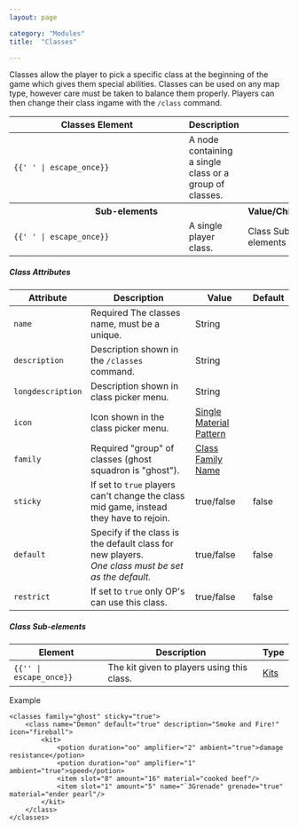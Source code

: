 ```yaml
---
layout: page

category: "Modules"
title:  "Classes"

---
```


Classes allow the player to pick a specific class at the beginning of the game which gives them special abilities. Classes can be used on any map type, however care must be taken to balance them properly. Players can then change their class ingame with the `/class` command.
<div class='table-responsive'>
  <table class='table table-striped table-condensed'>
    <thead>
      <tr>
        <th style='min-width: 300px;'>Classes Element</th>
        <th>Description</th>
        <th></th>
      </tr>
    </thead>
    <tbody>
      <tr>
        <td>
          <span class='highlight'>
            <code>{{'<classes> </classes>' | escape_once}}</code>
          </span>
        </td>
        <td>A node containing a single class or a group of classes.</td>
        <td></td>
      </tr>
      <tr>
        <th colspan='2'>Sub-elements</th>
        <th>Value/Children</th>
      </tr>
      <tr>
        <td>
          <span class='highlight'>
            <code>{{'<class> </class>' | escape_once}}</code>
          </span>
        </td>
        <td>
          A single player class.
        </td>
        <td>
          <span class='label label-default'>Class Sub-elements</span>
        </td>
      </tr>
    </tbody>
  </table>
</div>
<h5>Class Attributes</h5>
<div class='table-responsive'>
  <table class='table table-striped table-condensed'>
    <thead>
      <tr>
        <th>Attribute</th>
        <th>Description</th>
        <th>Value</th>
        <th>Default</th>
      </tr>
    </thead>
    <tbody>
      <tr>
        <td>
          <code>name</code>
        </td>
        <td>
          <span class='label label-danger'>Required</span>
          The classes name, must be a unique.
        </td>
        <td>
          <span class='label label-primary'>String</span>
        </td>
        <td></td>
      </tr>
      <tr>
        <td>
          <code>description</code>
        </td>
        <td>
          Description shown in the
          <code>/classes</code>
          command.
        </td>
        <td>
          <span class='label label-primary'>String</span>
        </td>
        <td></td>
      </tr>
      <tr>
        <td>
          <code>longdescription</code>
        </td>
        <td>
          Description shown in class picker menu.
        </td>
        <td>
          <span class='label label-primary'>String</span>
        </td>
        <td></td>
      </tr>
      <tr>
        <td>
          <code>icon</code>
        </td>
        <td>
          Icon shown in the class picker menu.
        </td>
        <td>
          <a href='/reference/inventory#material_matchers'>Single Material Pattern</a>
        </td>
        <td></td>
      </tr>
      <tr>
        <td>
          <code>family</code>
        </td>
        <td>
          <span class='label label-danger'>Required</span>
          "group" of classes (ghost squadron is "ghost").
        </td>
        <td>
          <a href='/modules/classes'>Class Family Name</a>
        </td>
        <td></td>
      </tr>
      <tr>
        <td>
          <code>sticky</code>
        </td>
        <td>
          If set to
          <code>true</code>
          players can't change the class mid game, instead they have to rejoin.
        </td>
        <td>
          <span class='label label-primary'>true/false</span>
        </td>
        <td>false</td>
      </tr>
      <tr>
        <td>
          <code>default</code>
        </td>
        <td>
          Specify if the class is the default class for new players.
          <br/>
          <i>One class must be set as the default.</i>
        </td>
        <td>
          <span class='label label-primary'>true/false</span>
        </td>
        <td>false</td>
      </tr>
      <tr>
        <td>
          <code>restrict</code>
        </td>
        <td>
          If set to
          <code>true</code>
          only OP's can use this class.
        </td>
        <td>
          <span class='label label-primary'>true/false</span>
        </td>
        <td>false</td>
      </tr>
    </tbody>
  </table>
</div>
<h5>Class Sub-elements</h5>
<div class='table-responsive'>
  <table class='table table-striped table-condensed'>
    <thead>
      <tr>
        <th>Element</th>
        <th>Description</th>
        <th>Type</th>
      </tr>
    </thead>
    <tbody>
      <tr>
        <td>
          <span class='highlight'>
            <code>{{'<kit>' | escape_once}}</code>
          </span>
        </td>
        <td>
          The kit given to players using this class.
        </td>
        <td>
          <a href='/modules/kits'>Kits</a>
        </td>
      </tr>
    </tbody>
  </table>
</div>
Example

    <classes family="ghost" sticky="true">
        <class name="Demon" default="true" description="Smoke and Fire!" icon="fireball">
            <kit>
                <potion duration="oo" amplifier="2" ambient="true">damage resistance</potion>
                <potion duration="oo" amplifier="1" ambient="true">speed</potion>
                <item slot="8" amount="16" material="cooked beef"/>
                <item slot="1" amount="5" name="`3Grenade" grenade="true" material="ender pearl"/>
            </kit>
        </class>
    </classes>

